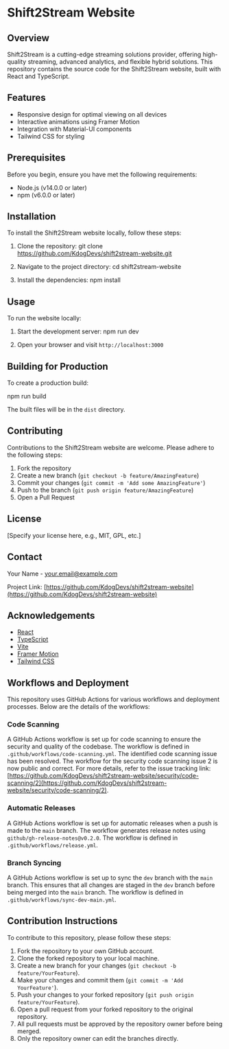 # Shift2Stream Website

## Overview

Shift2Stream is a cutting-edge streaming solutions provider, offering high-quality streaming, advanced analytics, and flexible hybrid solutions. This repository contains the source code for the Shift2Stream website, built with React and TypeScript.

## Features

- Responsive design for optimal viewing on all devices
- Interactive animations using Framer Motion
- Integration with Material-UI components
- Tailwind CSS for styling

## Prerequisites

Before you begin, ensure you have met the following requirements:

- Node.js (v14.0.0 or later)
- npm (v6.0.0 or later)

## Installation

To install the Shift2Stream website locally, follow these steps:

1. Clone the repository:
git clone https://github.com/KdogDevs/shift2stream-website.git


2. Navigate to the project directory:
cd shift2stream-website


3. Install the dependencies:
npm install


## Usage

To run the website locally:

1. Start the development server:
npm run dev


2. Open your browser and visit `http://localhost:3000`

## Building for Production

To create a production build:

npm run build


The built files will be in the `dist` directory.

## Contributing

Contributions to the Shift2Stream website are welcome. Please adhere to the following steps:

1. Fork the repository
2. Create a new branch (`git checkout -b feature/AmazingFeature`)
3. Commit your changes (`git commit -m 'Add some AmazingFeature'`)
4. Push to the branch (`git push origin feature/AmazingFeature`)
5. Open a Pull Request

## License

[Specify your license here, e.g., MIT, GPL, etc.]

## Contact

Your Name - your.email@example.com

Project Link: [https://github.com/KdogDevs/shift2stream-website](https://github.com/KdogDevs/shift2stream-website)

## Acknowledgements

- [React](https://reactjs.org/)
- [TypeScript](https://www.typescriptlang.org/)
- [Vite](https://vitejs.dev/)
- [Framer Motion](https://www.framer.com/motion/)
- [Tailwind CSS](https://tailwindcss.com/)

## Workflows and Deployment

This repository uses GitHub Actions for various workflows and deployment processes. Below are the details of the workflows:

### Code Scanning

A GitHub Actions workflow is set up for code scanning to ensure the security and quality of the codebase. The workflow is defined in `.github/workflows/code-scanning.yml`. The identified code scanning issue has been resolved. The workflow for the security code scanning issue 2 is now public and correct. For more details, refer to the issue tracking link: [https://github.com/KdogDevs/shift2stream-website/security/code-scanning/2](https://github.com/KdogDevs/shift2stream-website/security/code-scanning/2).

### Automatic Releases

A GitHub Actions workflow is set up for automatic releases when a push is made to the `main` branch. The workflow generates release notes using `github/gh-release-notes@v0.2.0`. The workflow is defined in `.github/workflows/release.yml`.

### Branch Syncing

A GitHub Actions workflow is set up to sync the `dev` branch with the `main` branch. This ensures that all changes are staged in the `dev` branch before being merged into the `main` branch. The workflow is defined in `.github/workflows/sync-dev-main.yml`.

## Contribution Instructions

To contribute to this repository, please follow these steps:

1. Fork the repository to your own GitHub account.
2. Clone the forked repository to your local machine.
3. Create a new branch for your changes (`git checkout -b feature/YourFeature`).
4. Make your changes and commit them (`git commit -m 'Add YourFeature'`).
5. Push your changes to your forked repository (`git push origin feature/YourFeature`).
6. Open a pull request from your forked repository to the original repository.
7. All pull requests must be approved by the repository owner before being merged.
8. Only the repository owner can edit the branches directly.

